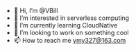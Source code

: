 - 👋 Hi, I’m @VBill
- 👀 I’m interested in serverless computing
- 🌱 I’m currently learning CloudNative
- 💞️ I’m looking to work on something cool
- 📫 How to reach me ymy327@163.com

<!---
VBill/VBill is a ✨ special ✨ repository because its `README.md` (this file) appears on your GitHub profile.
You can click the Preview link to take a look at your changes.
--->
